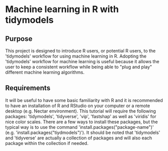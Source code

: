 # Machine learning in R with tidymodels

## Purpose
This project is designed to introduce R users, or potential R users, to the 'tidymodels' workflow for using machine learning in R. Adopting the 'tidymodels' workflow for machine learning is useful because it allows the user to keep a consistent workflow while being able to "plug and play" different machine learning algorithms. 

## Requirements

It will be useful to have some basic familiarity with R and it is recommended to have an installation of R and RStudio on your computer or a remote desktop (e.g. Nectar environment). This tutorial will require the following packages: 'tidymodels', 'tidyverse', 'vip', 'fastshap' as well as 'viridis' for nice color scales. There are a few ways to install these packages, but the typical way is to use the command 'install.packages("package-name")' (e.g. 'install.packages("tiydmodels")'). It should be noted that 'tidymodels' and 'tidyverse' are actually a collection of packages and will also each package within the collection if needed. 

## 


